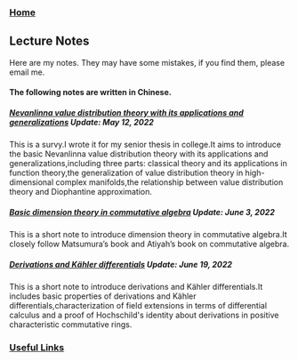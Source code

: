 ### [Home](https://artinkevin.github.io/homepage/)
## Lecture Notes
Here are my notes. They may have some mistakes, if you find them, please email me.

#### The following notes are written in Chinese.
##### **[Nevanlinna value distribution theory with its applications and generalizations](毕业论文1.pdf)** _Update: May 12, 2022_
This is a survy.I wrote it for my senior thesis in college.It aims to introduce the basic Nevanlinna value distribution theory with its applications and generalizations,including three parts: classical theory and its applications in function theory,the generalization of value distribution theory in high-dimensional complex manifolds,the relationship between value distribution theory and Diophantine approximation.
##### **[Basic dimension theory in commutative algebra](dimension%20theory.pdf)** _Update: June 3, 2022_
This is a short note to introduce dimension theory in commutative algebra.It closely follow Matsumura’s book and Atiyah’s book on commutative algebra.
##### **[Derivations and Kähler differentials](derivation.pdf)** _Update: June 19, 2022_
This is a short note to introduce derivations and Kähler differentials.It includes basic properties of derivations and Kähler differentials,characterization of field extensions in terms of differential calculus and a proof of Hochschild's identity about derivations in positive characteristic commutative rings.
### [Useful Links]( https://artinkevin.github.io/Links/)

